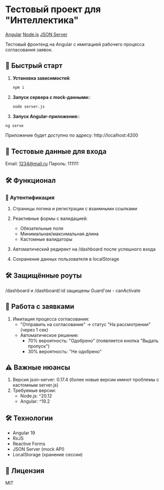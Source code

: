 # Тестовый проект для "Интеллектика"

[Angular](https://angular.io/)
[Node.js](https://nodejs.org/)
[JSON Server](https://github.com/typicode/json-server)

Тестовый фронтенд на Angular с имитацией рабочего процесса согласования заявок.

## 🚀 Быстрый старт

1. **Установка зависимостей**:
   ```bash
   npm i
2. **Запуск сервера с mock-данными:**:
   ```bash
   node server.js

3. **Запуск Angular-приложения:**:
  ```bash
  ng serve
```
Приложение будет доступно по адресу: http://localhost:4200

## 🔑 Тестовые данные для входа
Email: 1234@mail.ru
Пароль: 111111

## 🛠️ Функционал
### 🔐 Аутентификация
1. Страницы логина и регистрации с взаимными ссылками
2. Реактивные формы с валидацией:
    - Обязательные поля
    - Минимальная/максимальная длина
    - Кастомные валидаторы

3. Автоматический редирект на /dashboard после успешного входа
4. Сохранение данных пользователя в localStorage

## 🛠️ Защищённые роуты
/dashboard и /dashboard/:id защищены Guard'ом  - canActivate

## 📝 Работа с заявками
1. Имитация процесса согласования:
    - "Отправить на согласование" → статус "На рассмотрении" (через 1 сек)
    - Автоматическое решение:
        * 70% вероятность: "Одобрено" (появляется кнопка "Выдать пропуск")
        * 30% вероятность: "Не одобрено"

## ⚠️ Важные нюансы
1. Версия json-server: 0.17.4 (более новые версии имеют проблемы с кастомным server.js)
2. Требуемые версии:
    - Node.js: ^20.12
    - Angular: ^19.2

## 🛠 Технологии
* Angular 19
* RxJS
* Reactive Forms
* JSON Server (mock API)
* LocalStorage (хранение сессии)

## 📜 Лицензия
MIT
